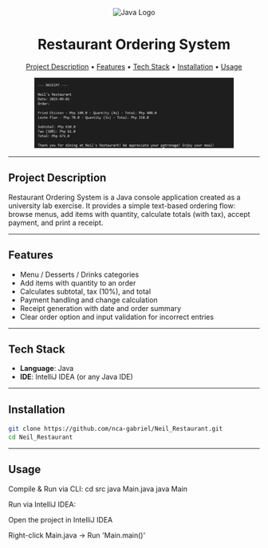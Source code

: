 <p align="center">
  <img src="https://www.svgrepo.com/show/349418/java.svg" alt="Java Logo" width="120"/>
</p>

<h1 align="center">Restaurant Ordering System</h1>

<p align="center">
  <a href="#project-description">Project Description</a> • 
  <a href="#features">Features</a> • 
  <a href="#tech-stack">Tech Stack</a> • 
  <a href="#installation">Installation</a> • 
  <a href="#usage">Usage</a>
</p>

<p align="center">
  <img src="./assets/1.png" alt="Seat Reservation Demo 1" width="400"/>
</p>

---

## Project Description

Restaurant Ordering System is a Java console application created as a university lab exercise.
It provides a simple text-based ordering flow: browse menus, add items with quantity, calculate totals (with tax), accept payment, and print a receipt.

---

## Features

- Menu / Desserts / Drinks categories
- Add items with quantity to an order 
- Calculates subtotal, tax (10%), and total
- Payment handling and change calculation
- Receipt generation with date and order summary
- Clear order option and input validation for incorrect entries
---

## Tech Stack

- **Language**: Java  
- **IDE**: IntelliJ IDEA (or any Java IDE)  

---

## Installation

```bash
git clone https://github.com/nca-gabriel/Neil_Restaurant.git
cd Neil_Restaurant
``` 
---
## Usage
Compile & Run via CLI:
cd src
java Main.java
java Main

Run via IntelliJ IDEA:

Open the project in IntelliJ IDEA

Right-click Main.java → Run 'Main.main()'

